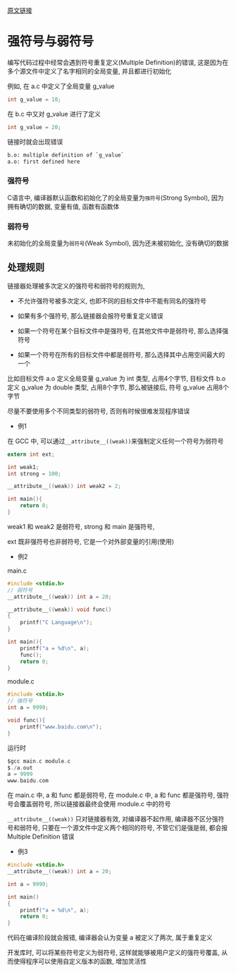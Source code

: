 <!--
 * @Description: 
 * @Version: 1.0
 * @Author: daLao
 * @Email: dalao@xxx.com
 * @Date: 2022-10-04 19:25:40
 * @LastEditors: dalao
 * @LastEditTime: 2023-03-18 00:28:38
-->

[原文链接](https://www.cnblogs.com/zjuhaohaoxuexi/p/16221088.html)

# 强符号与弱符号

编写代码过程中经常会遇到符号重复定义(Multiple Definition)的错误, 这是因为在多个源文件中定义了名字相同的全局变量, 并且都进行初始化

例如, 在 a.c 中定义了全局变量 g_value

```c
int g_value = 10;
```
在 b.c 中又对 g_value 进行了定义

```c
int g_value = 20;
```

链接时就会出现错误

```sh
b.o: multiple definition of `g_value`
a.o: first defined here
```

### 强符号

C语言中, 编译器默认函数和初始化了的全局变量为`强符号`(Strong Symbol), 因为拥有确切的数据, 变量有值, 函数有函数体


### 弱符号

未初始化的全局变量为`弱符号`(Weak Symbol), 因为还未被初始化, 没有确切的数据


## 处理规则

链接器处理被多次定义的强符号和弱符号的规则为,

- 不允许强符号被多次定义, 也即不同的目标文件中不能有同名的强符号

- 如果有多个强符号, 那么链接器会报符号重复定义错误

- 如果一个符号在某个目标文件中是强符号, 在其他文件中是弱符号, 那么选择强符号

- 如果一个符号在所有的目标文件中都是弱符号, 那么选择其中占用空间最大的一个

比如目标文件 a.o 定义全局变量 g_value 为 int 类型, 占用4个字节, 目标文件 b.o 定义 g_value 为 double 类型, 占用8个字节, 那么被链接后, 符号 g_value 占用8个字节

尽量不要使用多个不同类型的弱符号, 否则有时候很难发现程序错误


- 例1

在 GCC 中, 可以通过`__attribute__((weak))`来强制定义任何一个符号为弱符号

```c
extern int ext;

int weak1;
int strong = 100;

__attribute__((weak)) int weak2 = 2;

int main(){
    return 0;
}
```

weak1 和 weak2 是弱符号, strong 和 main 是强符号, 

ext 既非强符号也非弱符号, 它是一个对外部变量的引用(使用)

- 例2

main.c

```c
#include <stdio.h>
// 弱符号
__attribute__((weak)) int a = 20;

__attribute__((weak)) void func()
{
    printf("C Language\n");
}

int main(){
    printf("a = %d\n", a);
    func();
    return 0;
}
```
module.c

```c
#include <stdio.h>
// 强符号
int a = 9999;

void func(){
    printf("www.baidu.com\n");
}
```

运行时

```c
$gcc main.c module.c
$./a.out
a = 9999
www.baidu.com
```

在 main.c 中, a 和 func 都是弱符号, 在 module.c 中, a 和 func 都是强符号, 强符号会覆盖弱符号, 所以链接器最终会使用 module.c 中的符号

`__attribute__((weak))` 只对链接器有效, 对编译器不起作用, 编译器不区分强符号和弱符号, 只要在一个源文件中定义两个相同的符号, 不管它们是强是弱, 都会报Multiple Definition 错误

- 例3

```c
#include <stdio.h>
__attribute__((weak)) int a = 20;

int a = 9999;

int main()
{
    printf("a = %d\n", a);
    return 0;
}
```

代码在编译阶段就会报错, 编译器会认为变量 a 被定义了两次, 属于重复定义


开发库时, 可以将某些符号定义为弱符号, 这样就能够被用户定义的强符号覆盖, 从而使得程序可以使用自定义版本的函数, 增加灵活性